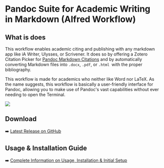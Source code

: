 # Pandoc Suite for Academic Writing in Markdown (Alfred Workflow) 

## What is does
This workflow enables academic citing and publishing with any markdown app like iA Writer, Ulysses, or Scrivener. It does so by offering a Zotero Citation Picker for [Pandoc Markdown Citations](https://pandoc.org/MANUAL.html#pandocs-markdown) and by automatically converting Markdown files into `.docx`, `.pdf`, or `.html `with the proper bibliography. 

This workflow is made for academics who neither like Word nor LaTeX. As the name suggests, this workflow is basically a user-friendly interface for Pandoc, allowing you to make use of Pandoc's vast capabilities without ever needing to open the Terminal.

![](https://i.imgur.com/hBkN8e3.png)

## Download
➡️ [Latest Release on GitHub](https://github.com/chrisgrieser/pandoc_alfred/releases)

## Usage & Installation Guide
➡️ [Complete Information on Usage, Installation & Initial Setup](https://chris-grieser.de/pandoc_alfred)
